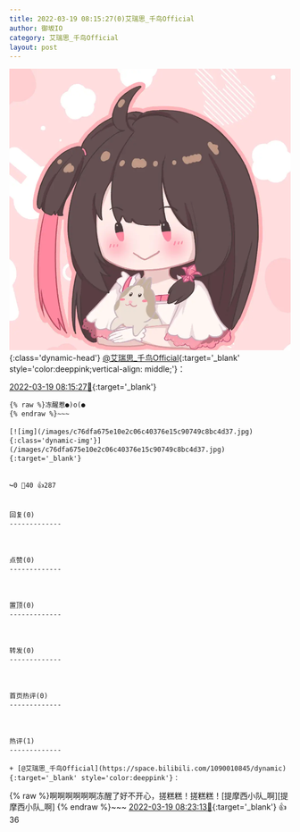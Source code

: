 ```yaml
---
title: 2022-03-19 08:15:27(0)艾瑞思_千鸟Official
author: 御坂IO
category: 艾瑞思_千鸟Official
layout: post
---
```


![img](/images/7e08840c56f251de28bdf766b647bd5fe9a5d50a.jpg){:class='dynamic-head'}
[@艾瑞思_千鸟Official](https://space.bilibili.com/1090010845/dynamic){:target='_blank' style='color:deeppink;vertical-align: middle;'}：

[2022-03-19 08:15:27🔗](https://t.bilibili.com/639136346844168210){:target='_blank'}

~~~
{% raw %}冻醒惹●)o(●
{% endraw %}~~~

[![img](/images/c76dfa675e10e2c06c40376e15c90749c8bc4d37.jpg){:class='dynamic-img'}](/images/c76dfa675e10e2c06c40376e15c90749c8bc4d37.jpg){:target='_blank'}


↪️0 💬40 👍287


回复(0)
-------------



点赞(0)
-------------



置顶(0)
-------------



转发(0)
-------------



首页热评(0)
-------------



热评(1)
-------------

+ [@艾瑞思_千鸟Official](https://space.bilibili.com/1090010845/dynamic){:target='_blank' style='color:deeppink'}：
~~~
{% raw %}啊啊啊啊啊啊冻醒了好不开心，搓糕糕！搓糕糕！[提摩西小队_啊][提摩西小队_啊]
{% endraw %}~~~
[2022-03-19 08:23:13🔗](https://t.bilibili.com/639136346844168210#reply105978106384){:target='_blank'} 👍36


